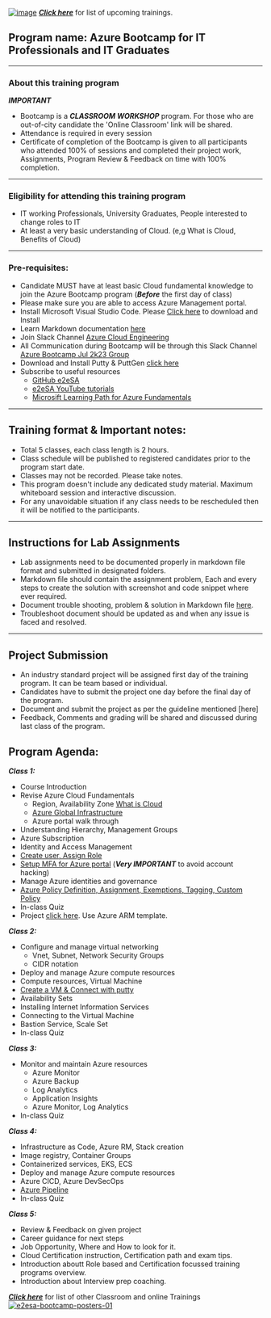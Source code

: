 [![image](https://github.com/e2eSolutionArchitect/academy/assets/62712515/47550661-2ced-4bb8-bef3-0b8bc0b17f30)](https://e2esolutionarchitect.eventbrite.com)
***[Click here](https://e2esolutionarchitect.eventbrite.com)*** for list of upcoming trainings.

## Program name: Azure Bootcamp for IT Professionals and IT Graduates

----------------------------
### About this training program

***IMPORTANT***
- Bootcamp is a ***CLASSROOM WORKSHOP*** program. For those who are out-of-city candidate the 'Online Classroom' link will be shared.
- Attendance is required in every session
- Certificate of completion of the Bootcamp is given to all participants who attended 100% of sessions and completed their project work, Assignments, Program Review & Feedback on time with 100% completion. 

----------------------------
### Eligibility for attending this training program
- IT working Professionals, University Graduates, People interested to change roles to IT
- At least a very basic understanding of Cloud. (e,g What is Cloud, Benefits of Cloud)
----------------------------

### Pre-requisites: 
- Candidate MUST have at least basic Cloud fundamental knowledge to join the Azure Bootcamp program
(***Before*** the first day of class)
- Please make sure you are able to access Azure Management portal. 
- Install Microsoft Visual Studio Code. Please [Click here](https://code.visualstudio.com/download) to download and Install
- Learn Markdown documentation [here](https://www.markdownguide.org/cheat-sheet/)
- Join Slack Channel [Azure Cloud Engineering](https://talentdevelop-u8d3237.slack.com/archives/C04KCD5HPC1)
- All Communication during Bootcamp will be through this Slack Channel [Azure Bootcamp Jul 2k23 Group](https://talentdevelop-u8d3237.slack.com/archives/C05AFBZ4RL4)
- Download and Install Putty & PuttGen [click here](https://www.puttygen.com/)
- Subscribe to useful resources 
  - [GitHub e2eSA](https://github.com/e2eSolutionArchitect/scripts)
  - [e2eSA YouTube tutorials](https://www.youtube.com/channel/UC5Juuk7aTvbRmrABMq4onJA/videos)
  - [Microsift Learning Path for Azure Fundamentals](https://learn.microsoft.com/en-us/certifications/azure-fundamentals/)

----------------------------

## Training format & Important notes:

- Total 5 classes, each class length is 2 hours.
- Class schedule will be published to registered candidates prior to the program start date.
- Classes may not be recorded. Please take notes.
- This program doesn't include any dedicated study material. Maximum whiteboard session and interactive discussion. 
- For any unavoidable situation if any class needs to be rescheduled then it will be notified to the participants. 

----------------------------

## Instructions for Lab Assignments
- Lab assignments need to be documented properly in markdown file format and submitted in designated folders.
- Markdown file should contain the assignment problem, Each and every steps to create the solution with screenshot and code snippet where ever required.
- Document trouble shooting, problem & solution in Markdown file [here](https://github.com/e2eSolutionArchitect/KEDB/blob/main/azure/azure-troubleshoot.md).
- Troubleshoot document should be updated as and when any issue is faced and resolved. 

----------------------------

## Project Submission
- An industry standard project will be assigned first day of the training program. It can be team based or individual.
- Candidates have to submit the project one day before the final day of the program.
- Document and submit the project as per the guideline mentioned [here]
- Feedback, Comments and grading will be shared and discussed during last class of the program.

## Program Agenda:

***Class 1:***
  - Course Introduction
  - Revise Azure Cloud Fundamentals
    - Region, Availability Zone [What is Cloud](https://azure.microsoft.com/en-us/explore/global-infrastructure) 
    - [Azure Global Infrastructure](https://infrastructuremap.microsoft.com/)
    - Azure portal walk through
  - Understanding Hierarchy, Management Groups
  - Azure Subscription
  - Identity and Access Management
  - [Create user, Assign Role](https://www.youtube.com/watch?v=0Lb4I2z0aSA)
  - [Setup MFA for Azure portal](https://www.youtube.com/watch?v=0Lb4I2z0aSA) (***Very IMPORTANT*** to avoid account hacking)
  - Manage Azure identities and governance
  - [Azure Policy Definition, Assignment, Exemptions, Tagging, Custom Policy](https://www.youtube.com/watch?v=e1bvukUvQAc)
  - In-class Quiz
  - Project [click here](https://github.com/e2eSolutionArchitect/academy/blob/main/projects/azure/small-business-setup.md). Use Azure ARM template.

***Class 2:***
  - Configure and manage virtual networking
    - Vnet, Subnet, Network Security Groups
    - CIDR notation
  - Deploy and manage Azure compute resources
  - Compute resources, Virtual Machine
  - [Create a VM & Connect with putty](https://www.youtube.com/watch?v=iYfSMjbjL50&list=PLuBBTh-4TzDmj9c2kW24q5C2IfGXMMt4a)
  - Availability Sets 
  - Installing Internet Information Services
  - Connecting to the Virtual Machine
  - Bastion Service, Scale Set
  - In-class Quiz

***Class 3:***
  - Monitor and maintain Azure resources
    - Azure Monitor
    - Azure Backup
    - Log Analytics
    - Application Insights
    - Azure Monitor, Log Analytics
  - In-class Quiz

***Class 4:***
- Infrastructure as Code, Azure RM, Stack creation
- Image registry, Container Groups
- Containerized services, EKS, ECS
- Deploy and manage Azure compute resources
- Azure CICD, Azure DevSecOps
- [Azure Pipeline](https://github.com/e2eSolutionArchitect/scripts/blob/main/azure/ado-pipeline.md)
- In-class Quiz

***Class 5:***
- Review & Feedback on given project
- Career guidance for next steps
- Job Opportunity, Where and How to look for it.
- Cloud Certification instruction, Certification path and exam tips.
- Introduction aboutt Role based and Certification focussed training programs overview.
- Introduction about Interview prep coaching.     

***[Click here](https://e2esolutionarchitect.eventbrite.com)*** for list of other Classroom and online Trainings 
[![e2esa-bootcamp-posters-01](https://github.com/e2eSolutionArchitect/terraform/assets/62712515/485d9a63-da4b-4308-853d-cca3a5334e89)](https://e2esolutionarchitect.eventbrite.ca)
